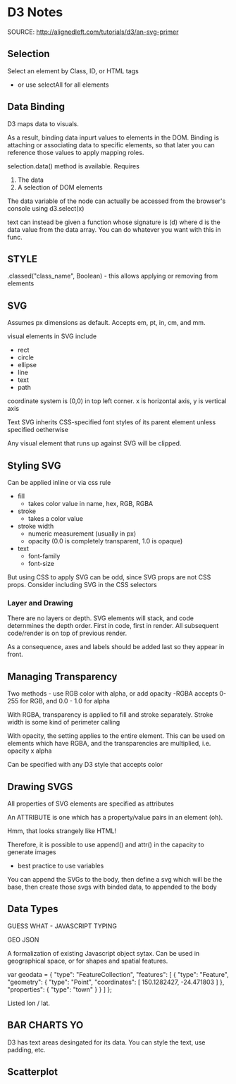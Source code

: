 # D3 Notes

SOURCE: http://alignedleft.com/tutorials/d3/an-svg-primer

## Selection

Select an element by Class, ID, or HTML tags
  - or use selectAll for all elements

## Data Binding

D3 maps data to visuals.

As a result, binding data inpurt values to elements in the DOM. Binding is attaching or associating data to specific elements, so that later you can reference those values to apply mapping roles.

selection.data() method is available. Requires
  1. The data
  2. A selection of DOM elements

The data variable of the node can actually be accessed from the browser's console using d3.select(x)

text can instead be given a function whose signature is (d) where d is the data value from the data array. You can do whatever you want with this in func.

## STYLE

.classed("class_name", Boolean) - this allows applying or removing from elements

## SVG

Assumes px dimensions as default. Accepts em, pt, in, cm, and mm.

visual elements in SVG include
  - rect
  - circle
  - ellipse
  - line
  - text
  - path

coordinate system is (0,0) in top left corner. x is horizontal axis, y is vertical axis

Text SVG inherits CSS-specified font styles of its parent element unless specified oetherwise

Any visual element that runs up against SVG will be clipped.

## Styling SVG

Can be applied inline or via css rule

* fill
  - takes color value in name, hex, RGB, RGBA
* stroke
  - takes a color value
* stroke width
  - numeric measurement (usually in px)
  - opacity (0.0 is completely transparent, 1.0 is opaque)
* text
  - font-family
  - font-size

But using CSS to apply SVG can be odd, since SVG props are not CSS props. Consider including SVG in the CSS selectors

### Layer and Drawing

There are no layers or depth. SVG elements will stack, and code deternmines the depth order. First in code, first in render. All subsequent code/render is on top of previous render.

As a consequence, axes and labels should be added last so they appear in front.

## Managing Transparency

Two methods - use RGB color with alpha, or add opacity
  -RGBA accepts 0-255 for RGB, and 0.0 - 1.0 for alpha

With RGBA, transparency is applied to fill and stroke separately. Stroke width is some kind of perimeter calling

With opacity, the setting applies to the entire element. This can be used on elements which have RGBA, and the transparencies are multiplied, i.e. opacity x alpha

Can be specified with any D3 style that accepts color

## Drawing SVGS

All properties of SVG elements are specified as attributes

An ATTRIBUTE is one which has a property/value pairs in an element (oh).

<!-- <element property="value"/> -->
Hmm, that looks strangely like HTML!

<!-- <p class="eureka"> -->

Therefore, it is possible to use append() and attr() in the capacity to generate images

  - best practice to use variables

You can append the SVGs to the body, then define a svg which will be the base, then create those svgs with binded data, to appended to the body

## Data Types

GUESS WHAT - JAVASCRIPT TYPING

GEO JSON

A formalization of existing Javascript object sytax. Can be used in geographical space, or for shapes and spatial features.

var geodata = {
    "type": "FeatureCollection",
    "features": [
        {
            "type": "Feature",
            "geometry": {
                "type": "Point",
                "coordinates": [ 150.1282427, -24.471803 ]
            },
            "properties": {
                "type": "town"
            }
        }
    ]
};

Listed lon / lat.

## BAR CHARTS YO

D3 has text areas desingated for its data. You can style the text, use padding, etc.

## Scatterplot
